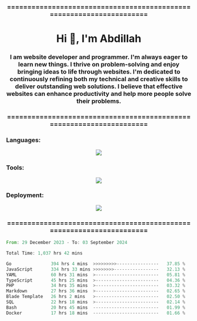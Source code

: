 <h3 align="center">=====================================================================</h3>
<h1 align="center">Hi 👋, I'm Abdillah</h1>
<h3 align="center">I am website developer and programmer. I'm always eager to learn new things. I thrive on problem-solving and enjoy bringing ideas to life through websites. I'm dedicated to continuously refining both my technical and creative skills to deliver outstanding web solutions. I believe that effective websites can enhance productivity and help more people solve their problems.</h3>
<h3 align="center">=====================================================================</h3>

<h3 align="left">Languages:</h3>
<p align="center">
  <a href="https://skillicons.dev">
    <img src="https://skillicons.dev/icons?i=go,nodejs,php,css,html,kotlin" />
  </a>
</p>

<h3 align="left">Tools:</h3>
<p align="center">
  <a href="https://skillicons.dev">
    <img src="https://skillicons.dev/icons?i=express,nextjs,postman,powershell,bash,nginx,arduino,laravel,androidstudio,react,prisma" />
  </a>
</p>

<h3 align="left">Deployment:</h3>
<p align="center">
  <a href="https://skillicons.dev">
    <img src="https://skillicons.dev/icons?i=git,github,docker,aws,jenkins,prometheus,grafana,mongodb,postgres,mysql" />
  </a>
</p>

<h3 align="center">=====================================================================</h3>

<!--START_SECTION:waka-->

```rust
From: 29 December 2023 - To: 03 September 2024

Total Time: 1,037 hrs 42 mins

Go               394 hrs 4 mins  >>>>>>>>>----------------   37.85 %
JavaScript       334 hrs 33 mins >>>>>>>>-----------------   32.13 %
YAML             60 hrs 31 mins  >------------------------   05.81 %
TypeScript       45 hrs 25 mins  >------------------------   04.36 %
PHP              34 hrs 35 mins  >------------------------   03.32 %
Markdown         27 hrs 36 mins  >------------------------   02.65 %
Blade Template   26 hrs 2 mins   >------------------------   02.50 %
SQL              22 hrs 18 mins  >------------------------   02.14 %
Bash             20 hrs 45 mins  -------------------------   01.99 %
Docker           17 hrs 18 mins  -------------------------   01.66 %
```

<!--END_SECTION:waka-->
<!---
Abedmuh/Abedmuh is a ✨ special ✨ repository because its `README.md` (this file) appears on your GitHub profile.
You can click the Preview link to take a look at your changes.
--->
